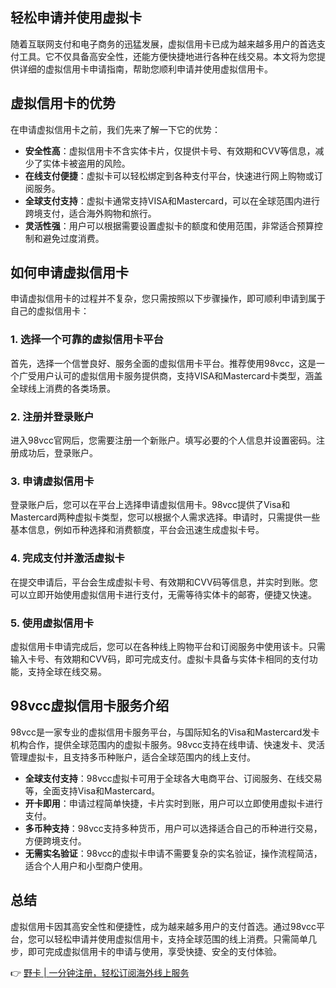 ## 轻松申请并使用虚拟卡

随着互联网支付和电子商务的迅猛发展，虚拟信用卡已成为越来越多用户的首选支付工具。它不仅具备高安全性，还能方便快捷地进行各种在线交易。本文将为您提供详细的虚拟信用卡申请指南，帮助您顺利申请并使用虚拟信用卡。

## 虚拟信用卡的优势

在申请虚拟信用卡之前，我们先来了解一下它的优势：

- **安全性高**：虚拟信用卡不含实体卡片，仅提供卡号、有效期和CVV等信息，减少了实体卡被盗用的风险。
- **在线支付便捷**：虚拟卡可以轻松绑定到各种支付平台，快速进行网上购物或订阅服务。
- **全球支付支持**：虚拟卡通常支持VISA和Mastercard，可以在全球范围内进行跨境支付，适合海外购物和旅行。
- **灵活性强**：用户可以根据需要设置虚拟卡的额度和使用范围，非常适合预算控制和避免过度消费。

## 如何申请虚拟信用卡

申请虚拟信用卡的过程并不复杂，您只需按照以下步骤操作，即可顺利申请到属于自己的虚拟信用卡：

### 1. 选择一个可靠的虚拟信用卡平台

首先，选择一个信誉良好、服务全面的虚拟信用卡平台。推荐使用98vcc，这是一个广受用户认可的虚拟信用卡服务提供商，支持VISA和Mastercard卡类型，涵盖全球线上消费的各类场景。

### 2. 注册并登录账户

进入98vcc官网后，您需要注册一个新账户。填写必要的个人信息并设置密码。注册成功后，登录账户。

### 3. 申请虚拟信用卡

登录账户后，您可以在平台上选择申请虚拟信用卡。98vcc提供了Visa和Mastercard两种虚拟卡类型，您可以根据个人需求选择。申请时，只需提供一些基本信息，例如币种选择和消费额度，平台会迅速生成虚拟卡号。

### 4. 完成支付并激活虚拟卡

在提交申请后，平台会生成虚拟卡号、有效期和CVV码等信息，并实时到账。您可以立即开始使用虚拟信用卡进行支付，无需等待实体卡的邮寄，便捷又快速。

### 5. 使用虚拟信用卡

虚拟信用卡申请完成后，您可以在各种线上购物平台和订阅服务中使用该卡。只需输入卡号、有效期和CVV码，即可完成支付。虚拟卡具备与实体卡相同的支付功能，支持全球在线交易。

## 98vcc虚拟信用卡服务介绍

98vcc是一家专业的虚拟信用卡服务平台，与国际知名的Visa和Mastercard发卡机构合作，提供全球范围内的虚拟卡服务。98vcc支持在线申请、快速发卡、灵活管理虚拟卡，且支持多币种账户，适合全球范围内的线上支付。

- **全球支付支持**：98vcc虚拟卡可用于全球各大电商平台、订阅服务、在线交易等，全面支持Visa和Mastercard。
- **开卡即用**：申请过程简单快捷，卡片实时到账，用户可以立即使用虚拟卡进行支付。
- **多币种支持**：98vcc支持多种货币，用户可以选择适合自己的币种进行交易，方便跨境支付。
- **无需实名验证**：98vcc的虚拟卡申请不需要复杂的实名验证，操作流程简洁，适合个人用户和小型商户使用。

## 总结

虚拟信用卡因其高安全性和便捷性，成为越来越多用户的支付首选。通过98vcc平台，您可以轻松申请并使用虚拟信用卡，支持全球范围的线上消费。只需简单几步，即可完成虚拟信用卡的申请与使用，享受快捷、安全的支付体验。

👉 [野卡 | 一分钟注册，轻松订阅海外线上服务](https://bit.ly/bewildcard)